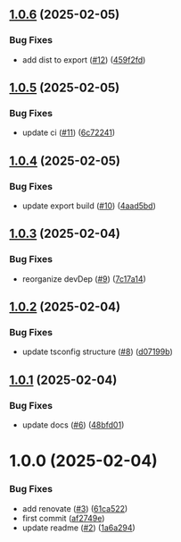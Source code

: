 ## [1.0.6](https://github.com/vfourny/node-toolkit/compare/v1.0.5...v1.0.6) (2025-02-05)


### Bug Fixes

* add dist to export ([#12](https://github.com/vfourny/node-toolkit/issues/12)) ([459f2fd](https://github.com/vfourny/node-toolkit/commit/459f2fdf704052b7b2dce3c8e744746e3c449045))

## [1.0.5](https://github.com/vfourny/node-toolkit/compare/v1.0.4...v1.0.5) (2025-02-05)


### Bug Fixes

* update ci ([#11](https://github.com/vfourny/node-toolkit/issues/11)) ([6c72241](https://github.com/vfourny/node-toolkit/commit/6c7224160fb6f604aeb9c8a9c9899f30f8e4675a))

## [1.0.4](https://github.com/vfourny/node-toolkit/compare/v1.0.3...v1.0.4) (2025-02-05)


### Bug Fixes

* update export build ([#10](https://github.com/vfourny/node-toolkit/issues/10)) ([4aad5bd](https://github.com/vfourny/node-toolkit/commit/4aad5bdcdef256e9e5e6865f04a0a33cb5b010f3))

## [1.0.3](https://github.com/vfourny/node-toolkit/compare/v1.0.2...v1.0.3) (2025-02-04)


### Bug Fixes

* reorganize devDep ([#9](https://github.com/vfourny/node-toolkit/issues/9)) ([7c17a14](https://github.com/vfourny/node-toolkit/commit/7c17a14090674d96c0accf477c4dc3c0ff1b306f))

## [1.0.2](https://github.com/vfourny/node-toolkit/compare/v1.0.1...v1.0.2) (2025-02-04)

### Bug Fixes

- update tsconfig structure ([#8](https://github.com/vfourny/node-toolkit/issues/8)) ([d07199b](https://github.com/vfourny/node-toolkit/commit/d07199bc05989bc5b9efc8fdb65ee7ef2a79f0a6))

## [1.0.1](https://github.com/vfourny/node-toolkit/compare/v1.0.0...v1.0.1) (2025-02-04)

### Bug Fixes

- update docs ([#6](https://github.com/vfourny/node-toolkit/issues/6)) ([48bfd01](https://github.com/vfourny/node-toolkit/commit/48bfd01fc91c084edf0c417899a1d906a5b64525))

# 1.0.0 (2025-02-04)

### Bug Fixes

- add renovate ([#3](https://github.com/vfourny/node-toolkit/issues/3)) ([61ca522](https://github.com/vfourny/node-toolkit/commit/61ca52214bc8d76e2222476d04e65b35c48ca42b))
- first commit ([af2749e](https://github.com/vfourny/node-toolkit/commit/af2749eee9758401f8297290414f38666642f325))
- update readme ([#2](https://github.com/vfourny/node-toolkit/issues/2)) ([1a6a294](https://github.com/vfourny/node-toolkit/commit/1a6a294a72908700328d453dde31c7703b0166ca))
